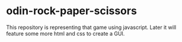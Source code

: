 # odin-rock-paper-scissors

This repository is representing that game using javascript. 
Later it will feature some more html and css to create a GUI.